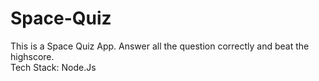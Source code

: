 # Space-Quiz
This is a Space Quiz App. Answer all the question correctly and beat the highscore.<br>
Tech Stack: Node.Js
